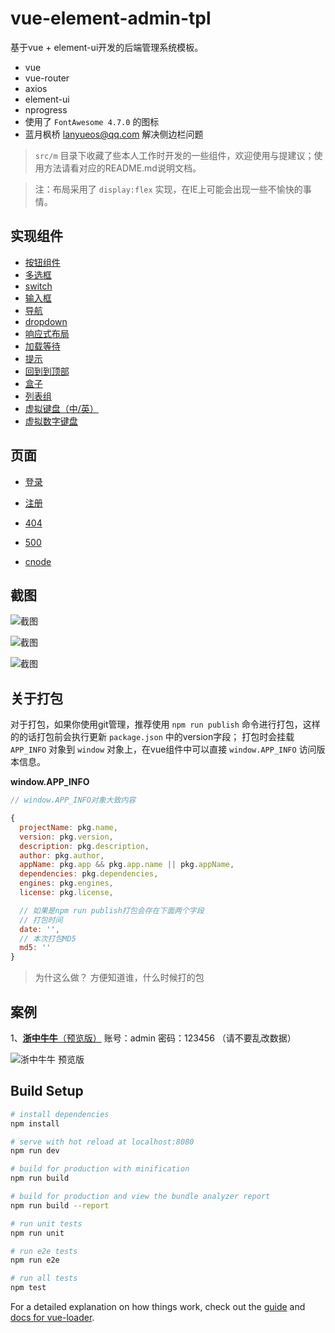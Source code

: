 # vue-element-admin-tpl

基于vue + element-ui开发的后端管理系统模板。

+ vue
+ vue-router
+ axios
+ element-ui
+ nprogress
+ 使用了 `FontAwesome 4.7.0` 的图标
+ 蓝月枫桥 lanyueos@qq.com  解决侧边栏问题


> `src/m` 目录下收藏了些本人工作时开发的一些组件，欢迎使用与提建议；使用方法请看对应的README.md说明文档。

> 注：布局采用了 `display:flex` 实现，在IE上可能会出现一些不愉快的事情。


## 实现组件

+ [按钮组件](src/m/button)
+ [多选框](src/m/checkbox)
+ [switch](src/m/switch)
+ [输入框](src/m/input)
+ [导航](src/m/navbar)
+ [dropdown](src/m/dropdown)
+ [响应式布局](src/m/container)
+ [加载等待](src/m/loading)
+ [提示](src/m/alert)
+ [回到到顶部](src/m/back-top)
+ [盒子](src/m/box)
+ [列表组](src/m/list-group)
+ [虚拟键盘（中/英）](src/m/keyboard)
+ [虚拟数字键盘](src/m/number-keyboard)


## 页面

+ [登录](http://vadmin.lanyueos.com/login)
+ [注册](http://vadmin.lanyueos.com/register)
+ [404](http://vadmin.lanyueos.com/404)
+ [500](http://vadmin.lanyueos.com/500)

+ [cnode](http://vadmin.lanyueos.com/cnode)


## 截图

![截图](2018-02-08_231542.png)

![截图](20180117171004.png)

![截图](20180117170917.png)


## 关于打包


对于打包，如果你使用git管理，推荐使用 `npm run publish` 命令进行打包，这样的的话打包前会执行更新 `package.json` 中的version字段；
打包时会挂载 `APP_INFO` 对象到 `window` 对象上，在vue组件中可以直接 `window.APP_INFO` 访问版本信息。

**window.APP_INFO**

```js
// window.APP_INFO对象大致内容

{
  projectName: pkg.name,
  version: pkg.version,
  description: pkg.description,
  author: pkg.author,
  appName: pkg.app && pkg.app.name || pkg.appName,
  dependencies: pkg.dependencies,
  engines: pkg.engines,
  license: pkg.license,

  // 如果是npm run publish打包会存在下面两个字段
  // 打包时间
  date: '',
  // 本次打包MD5
  md5: ''
}

```
> 为什这么做？
> 方便知道谁，什么时候打的包


## 案例

1、[**浙中牛牛**（预览版）](http://www.lanyueos.com:3003) 账号：admin 密码：123456 （请不要乱改数据）

![浙中牛牛 预览版](20180117175701.png)



## Build Setup

``` bash
# install dependencies
npm install

# serve with hot reload at localhost:8080
npm run dev

# build for production with minification
npm run build

# build for production and view the bundle analyzer report
npm run build --report

# run unit tests
npm run unit

# run e2e tests
npm run e2e

# run all tests
npm test
```

For a detailed explanation on how things work, check out the [guide](http://vuejs-templates.github.io/webpack/) and [docs for vue-loader](http://vuejs.github.io/vue-loader).
